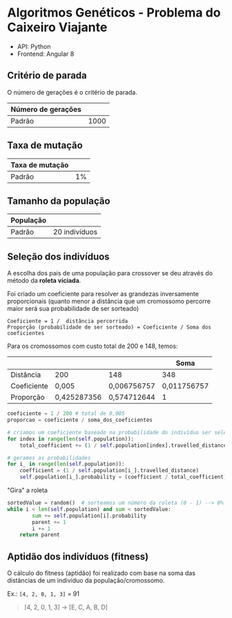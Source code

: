 # Algoritmos Genéticos - Problema do Caixeiro Viajante

- API: Python
- Frontend: Angular 8

## Critério de parada

O número de gerações é o critério de parada.

| Número de gerações |      |
| ------------------ | ---- |
| Padrão             | 1000 |

## Taxa de mutação

| Taxa de mutação |     |
| --------------- | --- |
| Padrão          | 1%  |

## Tamanho da população

| População |               |
| --------- | ------------- |
| Padrão    | 20 indivíduos |

## Seleção dos indivíduos

A escolha dos pais de uma população para crossover se deu através do método da **roleta viciada**.

Foi criado um coeficiente para resolver as grandezas inversamente proporcionais (quanto menor a distância que um cromossomo percorre maior será sua probabilidade de ser sorteado)

```text
Coeficiente = 1 /  distância percorrida
Proporção (probabilidade de ser sorteado) = Coeficiente / Soma dos coeficientes
```

Para os cromossomos com custo total de 200 e 148, temos:

|             |             |             | Soma        |
| ----------- | ----------- | ----------- | ----------- |
| Distância   | 200         | 148         | 348         |
| Coeficiente | 0,005       | 0,006756757 | 0,011756757 |
| Proporção   | 0,425287356 | 0,574712644 | 1           |

```python
coeficiente = 1 / 200 # total de 0,005
proporcao = coeficiente / soma_dos_coeficientes
```

```python
# criamos um coeficiente baseado na probabilidade do indivíduo ser selecionado e somamos
for index in range(len(self.population)):
    total_coefficient += (1 / self.population[index].travelled_distance)

# geramos as probabilidades
for i_ in range(len(self.population)):
    coefficient = (1 / self.population[i_].travelled_distance)
    self.population[i_].probability = (coefficient / total_coefficient)
```

"Gira" a roleta

```python
sortedValue = random()  # sorteamos um número da roleta (0 - 1) --> 0% a 100%
while i < len(self.population) and sum < sortedValue:
        sum += self.population[i].probability
        parent += 1
        i += 1
    return parent
```

## Aptidão dos indivíduos (fitness)   

O cálculo do fitness (aptidão) foi realizado com base na soma das distâncias de um indivíduo da população/cromossomo.

Ex.: `[4, 2, 0, 1, 3]` = 91

> [4, 2, 0, 1, 3] → [E, C, A, B, D]